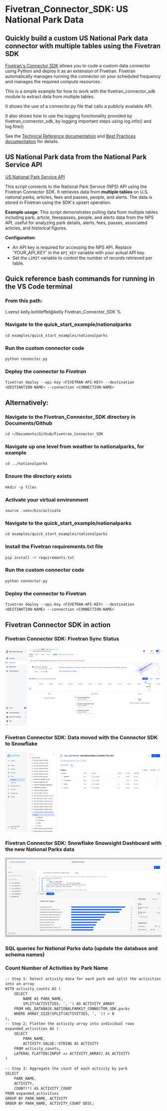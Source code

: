# Fivetran_Connector_SDK: US National Park Data
 ## Quickly build a custom US National Park data connector with multiple tables using the Fivetran SDK

[Fivetran's Connector SDK](https://fivetran.com/docs/connectors/connector-sdk) allows you to code a custom data connector using Python and deploy it as an extension of Fivetran. Fivetran automatically manages running the connector on your scheduled frequency and manages the required compute resources.

This is a simple example for how to work with the fivetran_connector_sdk module to extract data from multiple tables. 

It shows the use of a connector.py file that calls a publicly available API.

It also shows how to use the logging functionality provided by fivetran_connector_sdk, by logging important steps using log.info() and log.fine()

See the [Technical Reference documentation](https://fivetran.com/docs/connectors/connector-sdk/technical-reference#update) and [Best Practices documentation](https://fivetran.com/docs/connectors/connector-sdk/best-practices) for details.

## US National Park data from the National Park Service API

[US National Park Service API](https://www.nps.gov/subjects/developer/api-documentation.htm)

This script connects to the National Park Service (NPS) API using the Fivetran Connector SDK. It retrieves data from **multiple tables** on U.S. national parks, articles, fees and passes, people, and alerts. The data is stored in Fivetran using the SDK's upsert operation.

**Example usage**: This script demonstrates pulling data from multiple tables including park, article, feespasses, people, and alerts data from the NPS API, useful for analyzing park details, alerts, fees, passes, associated articles, and historical figures.

**Configuration**:
- An API key is required for accessing the NPS API. Replace 'YOUR_API_KEY' in the `API_KEY` variable
  with your actual API key.
- Set the `LIMIT` variable to control the number of records retrieved per table.

## Quick reference bash commands for running in the VS Code terminal

### From this path: 
(.venv) kelly.kohlleffel@kelly Fivetran_Connector_SDK %

### Navigate to the quick_start_example/nationalparks
```
cd examples/quick_start_examples/nationalparks
```
### Run the custom connector code
```
python connector.py
```
### Deploy the connector to Fivetran
```
fivetran deploy --api-key <FIVETRAN-API-KEY> --destination <DESTINATION-NAME> --connection <CONNECTION-NAME>
```
## Alternatively: 

### Navigate to the Fivetran_Connector_SDK directory in Documents/Github
```
cd ~/Documents/Github/Fivetran_Connector_SDK
```
### Navigate up one level from weather to nationalparks, for example
```
cd ../nationalparks
```
### Ensure the directory exists
```
mkdir -p files
```
### Activate your virtual environment
```
source .venv/bin/activate
```
### Navigate to the quick_start_example/nationalparks
```
cd examples/quick_start_examples/nationalparks
```
### Install the Fivetran requirements.txt file
```
pip install -r requirements.txt
```
### Run the custom connector code
```
python connector.py
```
### Deploy the connector to Fivetran
```
fivetran deploy --api-key <FIVETRAN-API-KEY> --destination <DESTINATION-NAME> --connection <CONNECTION-NAME>
```
## Fivetran Connector SDK in action

### Fivetran Connector SDK: Fivetran Sync Status

![Fivetran Sync Status Screenshot](./images/fivetran_syncstatus_nationalparks_connector_sdk.png)

### Fivetran Connector SDK: Data moved with the Connector SDK to Snowflake

![Snowflake Snowsight Data Preview Screenshot](./images/snowflake_snowsight_datapreview_nationalparks_connector_sdk.png)

### Fivetran Connector SDK: Snowflake Snowsight Dashboard with the new National Parks data

![Snowflake Snowsight Dashboard Screenshot](./images/snowflake_snowsight_dashboard_nationalparks_connector_sdk.png)

### SQL queries for National Parks data (update the database and schema names)

### Count Number of Activities by Park Name
```
-- Step 1: Select activity data for each park and split the activities into an array
WITH activity_counts AS (
    SELECT 
        NAME AS PARK_NAME,
        SPLIT(ACTIVITIES, ', ') AS ACTIVITY_ARRAY
    FROM HOL_DATABASE.NATIONALPARKS7_CONNECTOR_SDK.parks
    WHERE ARRAY_SIZE(SPLIT(ACTIVITIES, ', ')) > 0
),
-- Step 2: Flatten the activity array into individual rows
expanded_activities AS (
    SELECT 
        PARK_NAME,
        ACTIVITY.VALUE::STRING AS ACTIVITY
    FROM activity_counts,
    LATERAL FLATTEN(INPUT => ACTIVITY_ARRAY) AS ACTIVITY
)

-- Step 3: Aggregate the count of each activity by park
SELECT 
    PARK_NAME,
    ACTIVITY,
    COUNT(*) AS ACTIVITY_COUNT
FROM expanded_activities
GROUP BY PARK_NAME, ACTIVITY
ORDER BY PARK_NAME, ACTIVITY_COUNT DESC;
```
